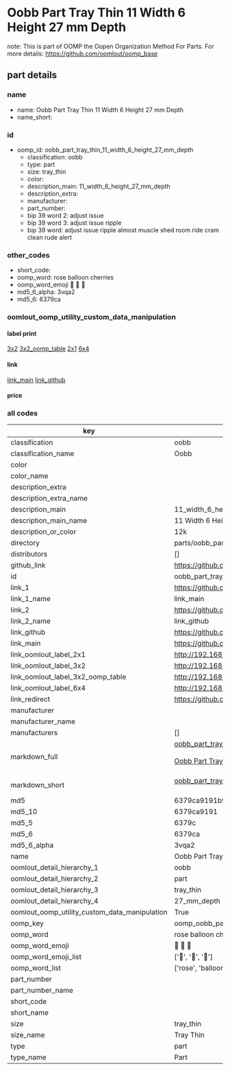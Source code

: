 # Oobb Part Tray Thin 11 Width 6 Height 27 mm Depth  

note: This is part of OOMP the Oopen Organization Method For Parts. For more details: https://github.com/oomlout/oomp_base

##  part details
  







### name
* name: Oobb Part Tray Thin 11 Width 6 Height 27 mm Depth
* name_short: 
### id
* oomp_id: oobb_part_tray_thin_11_width_6_height_27_mm_depth
  * classification: oobb
  * type: part
  * size: tray_thin
  * color: 
  * description_main: 11_width_6_height_27_mm_depth
  * description_extra: 
  * manufacturer: 
  * part_number: 
  * bip 39 word 2: adjust issue
  * bip 39 word 3: adjust issue ripple
  * bip 39 word: adjust issue ripple almost muscle shed room ride cram clean rude alert

### other_codes
* short_code: 
* oomp_word: rose balloon cherries
* oomp_word_emoji :rose: :balloon: :cherries:
* md5_6_alpha: 3vqa2
* md5_6: 6379ca






### oomlout_oomp_utility_custom_data_manipulation
#### label print
[3x2](http://192.168.1.245:1112/?label=oomp%203vqa2)
[3x2_oomp_table](http://192.168.1.108:1112/?label=oomp%203vqa2)
[2x1](http://192.168.1.242:1112/?label=oomp%203vqa2)
[6x4](http://192.168.1.55:1112/?label=oomp%203vqa2)    

#### link

[link_main](https://github.com/oomlout/oomlout_oomp_version_1_messy/tree/main/parts/oobb_part_tray_thin_11_width_6_height_27_mm_depth) [link_github](https://github.com/oomlout/oomlout_oomp_version_1_messy/tree/main/parts/oobb_part_tray_thin_11_width_6_height_27_mm_depth)                             

#### price







### all codes 
| key | value |  
| --- | --- |  
| classification | oobb |  
| classification_name | Oobb |  
| color |  |  
| color_name |  |  
| description_extra |  |  
| description_extra_name |  |  
| description_main | 11_width_6_height_27_mm_depth |  
| description_main_name | 11 Width 6 Height 27 mm Depth |  
| description_or_color | 12k |  
| directory | parts/oobb_part_tray_thin_11_width_6_height_27_mm_depth |  
| distributors | [] |  
| github_link | https://github.com/oomlout/oomlout_oomp_part_src/tree/main/parts/oobb_part_tray_thin_11_width_6_height_27_mm_depth |  
| id | oobb_part_tray_thin_11_width_6_height_27_mm_depth |  
| link_1 | https://github.com/oomlout/oomlout_oomp_version_1_messy/tree/main/parts/oobb_part_tray_thin_11_width_6_height_27_mm_depth |  
| link_1_name | link_main |  
| link_2 | https://github.com/oomlout/oomlout_oomp_version_1_messy/tree/main/parts/oobb_part_tray_thin_11_width_6_height_27_mm_depth |  
| link_2_name | link_github |  
| link_github | https://github.com/oomlout/oomlout_oomp_version_1_messy/tree/main/parts/oobb_part_tray_thin_11_width_6_height_27_mm_depth |  
| link_main | https://github.com/oomlout/oomlout_oomp_version_1_messy/tree/main/parts/oobb_part_tray_thin_11_width_6_height_27_mm_depth |  
| link_oomlout_label_2x1 | http://192.168.1.242:1112/?label=oomp%203vqa2 |  
| link_oomlout_label_3x2 | http://192.168.1.245:1112/?label=oomp%203vqa2 |  
| link_oomlout_label_3x2_oomp_table | http://192.168.1.108:1112/?label=oomp%203vqa2 |  
| link_oomlout_label_6x4 | http://192.168.1.55:1112/?label=oomp%203vqa2 |  
| link_redirect | https://github.com/oomlout/oomlout_oomp_version_1_messy/tree/main/parts/oobb_part_tray_thin_11_width_6_height_27_mm_depth |  
| manufacturer |  |  
| manufacturer_name |  |  
| manufacturers | [] |  
| markdown_full | [oobb_part_tray_thin_11_width_6_height_27_mm_depth](none)<br>[](none)<br>[Oobb Part Tray Thin 11 Width 6 Height 27 Mm Depth](none)<br><br> |  
| markdown_short | [oobb_part_tray_thin_11_width_6_height_27_mm_depth](none)<br><br> |  
| md5 | 6379ca9191b9777f1548c06d749da81c |  
| md5_10 | 6379ca9191 |  
| md5_5 | 6379c |  
| md5_6 | 6379ca |  
| md5_6_alpha | 3vqa2 |  
| name | Oobb Part Tray Thin 11 Width 6 Height 27 mm Depth |  
| oomlout_detail_hierarchy_1 | oobb |  
| oomlout_detail_hierarchy_2 | part |  
| oomlout_detail_hierarchy_3 | tray_thin |  
| oomlout_detail_hierarchy_4 | 27_mm_depth |  
| oomlout_oomp_utility_custom_data_manipulation | True |  
| oomp_key | oomp_oobb_part_tray_thin_11_width_6_height_27_mm_depth |  
| oomp_word | rose balloon cherries |  
| oomp_word_emoji | :rose: :balloon: :cherries: |  
| oomp_word_emoji_list | [':rose:', ':balloon:', ':cherries:'] |  
| oomp_word_list | ['rose', 'balloon', 'cherries'] |  
| part_number |  |  
| part_number_name |  |  
| short_code |  |  
| short_name |  |  
| size | tray_thin |  
| size_name | Tray Thin |  
| type | part |  
| type_name | Part |  
